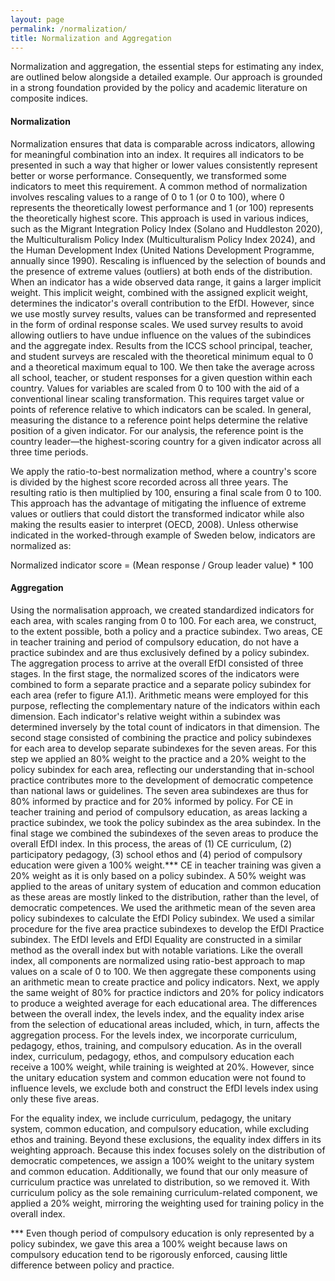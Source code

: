 ```yaml
---
layout: page
permalink: /normalization/
title: Normalization and Aggregation
---
```


Normalization and aggregation, the essential steps for estimating any index, are outlined below alongside a detailed example. Our approach is grounded in a strong foundation provided by the policy and academic literature on composite indices.

#### Normalization

Normalization ensures that data is comparable across indicators, allowing for meaningful combination into an index. It requires all indicators to be presented in such a way that higher or lower values consistently represent better or worse performance. Consequently, we transformed some indicators to meet this requirement. A common method of normalization involves rescaling values to a range of 0 to 1 (or 0 to 100), where 0 represents the theoretically lowest performance and 1 (or 100) represents the theoretically highest score. This approach is used in various indices, such as the Migrant Integration Policy Index (Solano and Huddleston 2020), the Multiculturalism Policy Index (Multiculturalism Policy Index 2024), and the Human Development Index (United Nations Development Programme, annually since 1990).
Rescaling is influenced by the selection of bounds and the presence of extreme values (outliers) at both ends of the distribution. When an indicator has a wide observed data range, it gains a larger implicit weight. This implicit weight, combined with the assigned explicit weight, determines the indicator's overall contribution to the EfDI. However, since we use mostly survey results, values can be transformed and represented in the form of ordinal response scales.
We used survey results to avoid allowing outliers to have undue influence on the values of the subindices and the aggregate index. Results from the ICCS school principal, teacher, and student surveys are rescaled with the theoretical minimum equal to 0 and a theoretical maximum equal to 100. We then take the average across all school, teacher, or student responses for a given question within each country.
Values for variables are scaled from 0 to 100 with the aid of a conventional linear scaling transformation. This requires target value or points of reference relative to which indicators can be scaled. In general, measuring the distance to a reference point helps determine the relative position of a given indicator. For our analysis, the reference point is the country leader—the highest-scoring country for a given indicator across all three time periods.

We apply the ratio-to-best normalization method, where a country's score is divided by the highest score recorded across all three years. The resulting ratio is then multiplied by 100, ensuring a final scale from 0 to 100. This approach has the advantage of mitigating the influence of extreme values or outliers that could distort the transformed indicator while also making the results easier to interpret (OECD, 2008).
Unless otherwise indicated in the worked-through example of Sweden below, indicators are normalized as:

Normalized indicator score = (Mean response / Group leader value) * 100

#### Aggregation

Using the  normalisation approach, we created standardized indicators for each area, with scales ranging from 0 to 100. For each area, we construct, to the extent possible, both a policy and a practice subindex. Two areas, CE in teacher training and period of compulsory education, do not have a practice subindex and are thus exclusively defined by a policy subindex.
The aggregation process to arrive at the overall EfDI consisted of three stages. In the first stage, the normalized scores of the indicators were combined to form a separate practice and a separate policy subindex for each area (refer to figure A1.1). Arithmetic means were employed for this purpose, reflecting the complementary nature of the indicators within each dimension. Each indicator's relative weight within a subindex was determined inversely by the total count of indicators in that dimension.
The second stage consisted of combining the practice and policy subindexes for each area to develop separate subindexes for the seven areas. For this step we applied an 80% weight to the practice and a 20% weight to the policy subindex for each area, reflecting our understanding that in-school practice contributes more to the development of democratic competence than national laws or guidelines. The seven area subindexes are thus for 80% informed by practice and for 20% informed by policy. For CE in teacher training and period of compulsory education, as areas lacking a practice subindex, we took the policy subindex as the area subindex.
In the final stage we combined the subindexes of the seven areas to produce the overall EfDI index. In this process, the areas of (1) CE curriculum, (2) participatory pedagogy, (3) school ethos and (4) period of compulsory education were given a 100% weight.*** CE in teacher training was given a 20% weight as it is only based on a policy subindex. A 50% weight was applied to the areas of unitary system of education and common education as these areas are mostly linked to the distribution, rather than the level, of democratic competences.
We used the arithmetic mean of the seven area policy subindexes to calculate the EfDI Policy subindex. We used a similar procedure for the five area practice subindexes to develop the EfDI Practice subindex.
The EfDI levels and EfDI Equality are constructed in a similar method as the overall index but with notable variations. Like the overall index, all components are normalized using ratio-best approach to map values on a scale of 0 to 100. We then aggregate these components using an arithmetic mean to create practice and policy indicators. Next, we apply the same weight of 80% for practice indictors and 20% for policy indicators to produce a weighted average for each educational area.
The differences between the overall index, the levels index, and the equality index arise from the selection of educational areas included, which, in turn, affects the aggregation process.
For the levels index, we incorporate curriculum, pedagogy, ethos, training, and compulsory education. As in the overall index, curriculum, pedagogy, ethos, and compulsory education each receive a 100% weight, while training is weighted at 20%. However, since the unitary education system and common education were not found to influence levels, we exclude both and construct the EfDI levels index using only these five areas.

For the equality index, we include curriculum, pedagogy, the unitary system, common education, and compulsory education, while excluding ethos and training. Beyond these exclusions, the equality index differs in its weighting approach. Because this index focuses solely on the distribution of democratic competences, we assign a 100% weight to the unitary system and common education. Additionally, we found that our only measure of curriculum practice was unrelated to distribution, so we removed it. With curriculum policy as the sole remaining curriculum-related component, we applied a 20% weight, mirroring the weighting used for training policy in the overall index.

*** Even though period of compulsory education is only represented by a policy subindex, we gave this area a 100% weight because laws on compulsory education tend to be rigorously enforced, causing little difference between policy and practice.
